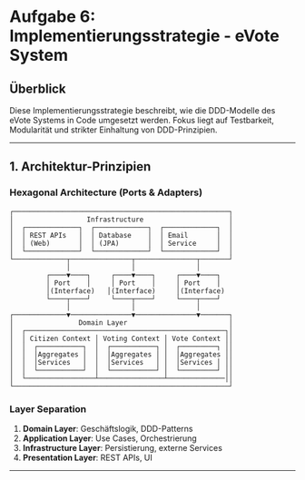 # Aufgabe 6: Implementierungsstrategie - eVote System

## Überblick

Diese Implementierungsstrategie beschreibt, wie die DDD-Modelle des eVote Systems in Code umgesetzt werden. Fokus liegt auf Testbarkeit, Modularität und strikter Einhaltung von DDD-Prinzipien.

---

## 1. Architektur-Prinzipien

### Hexagonal Architecture (Ports & Adapters)
```
┌─────────────────────────────────────────────────────┐
│                  Infrastructure                     │
│  ┌─────────────┐  ┌─────────────┐  ┌─────────────┐  │
│  │ REST APIs   │  │ Database    │  │ Email       │  │
│  │ (Web)       │  │ (JPA)       │  │ Service     │  │
│  └─────────────┘  └─────────────┘  └─────────────┘  │
└─────────────┬───────────────┬───────────────┬───────┘
              │               │               │
         ┌────▼────┐     ┌────▼────┐     ┌────▼────┐
         │ Port    │     │ Port    │     │ Port    │
         │(Interface)   │(Interface)     │(Interface)
         └────┬────┘     └────┬────┘     └────┬────┘
              │               │               │
┌─────────────▼───────────────▼───────────────▼───────┐
│                Domain Layer                         │
│  ┌─────────────────────────────────────────────────┐│
│  │ Citizen Context │ Voting Context │ Vote Context ││
│  │  ┌───────────┐  │  ┌───────────┐ │  ┌─────────┐ ││ 
│  │  │Aggregates │  │  │Aggregates │ │  │Aggregates ││
│  │  │Services   │  │  │Services   │ │  │Services │ ││
│  │  └───────────┘  │  └───────────┘ │  └─────────┘ ││
│  └─────────────────┴────────────────┴──────────────││
└─────────────────────────────────────────────────────┘
```

### Layer Separation
1. **Domain Layer**: Geschäftslogik, DDD-Patterns
2. **Application Layer**: Use Cases, Orchestrierung
3. **Infrastructure Layer**: Persistierung, externe Services
4. **Presentation Layer**: REST APIs, UI

---

